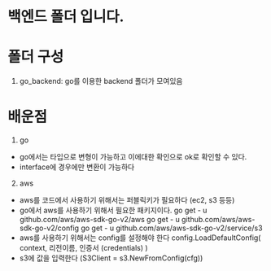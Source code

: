 # 백엔드 폴더 입니다.

#  폴더 구성

1. go_backend: go를 이용한 backend 폴더가 모여있음


# 배운점 

1. go 

- go에서는 타입으로 변형이 가능하고 이에대한 확인으로 ok로 확인할 수 있다.
- interface에 경우에만 변환이 가능하다

2. aws 

- aws를 코드에서 사용하기 위해서는 퍼블릭키가 필요하다 (ec2, s3 등등)
- go에서 aws를 사용하기 위해서 필요한 패키지이다.
go get - u github.com/aws/aws-sdk-go-v2/aws
go get - u github.com/aws/aws-sdk-go-v2/config
go get - u github.com/aws/aws-sdk-go-v2/service/s3
- aws를 사용하기 위해서는 config를 설정해야 한다 
config.LoadDefaultConfig(
  context, 
  리전이름, 
  인증서 (credentials)
)
- s3에 값을 입력한다 (S3Client = s3.NewFromConfig(cfg))
